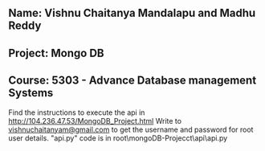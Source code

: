 
## Name: Vishnu Chaitanya Mandalapu and Madhu Reddy
## Project: Mongo DB
## Course: 5303 - Advance Database management Systems

Find the instructions to execute the api in http://104.236.47.53/MongoDB_Project.html 
Write to vishnuchaitanyam@gmail.com to get the username and password for root user details.
"api.py" code is in root\mongoDB-Projecct\api\api.py

